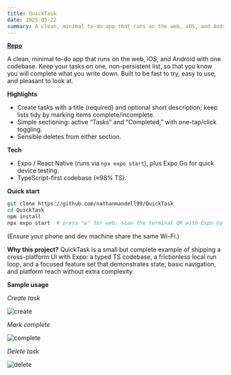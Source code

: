 ```yaml
---
title: QuickTask
date: 2025-05-22
summary: A clean, minimal to-do app that runs on the web, iOS, and Android with one codebase. Keep your tasks on one, non-persistent list, so that you know you will complete what you write down. Built to be fast to try, easy to use, and pleasant to look at.
---
```


**[Repo](https://github.com/nathanmandell99/QuickTask)**

A clean, minimal to-do app that runs on the web, iOS, and Android with one codebase. Keep your tasks on one, non-persistent list, so that you know you will complete what you write down. Built to be fast to try, easy to use, and pleasant to look at.  

**Highlights**
- Create tasks with a title (required) and optional short description; keep lists tidy by marking items complete/incomplete.   
- Simple sectioning: active “Tasks” and “Completed,” with one-tap/click toggling.   
- Sensible deletes from either section. 

**Tech**
- Expo / React Native (runs via `npx expo start`), plus Expo Go for quick device testing.   
- TypeScript-first codebase (≈98% TS).   

**Quick start**
```bash
git clone https://github.com/nathanmandell99/QuickTask
cd QuickTask
npm install
npx expo start  # press "w" for web; scan the terminal QR with Expo Go for mobile
```
(Ensure your phone and dev machine share the same Wi-Fi.)

**Why this project?**
QuickTask is a small but complete example of shipping a cross-platform UI with Expo: a typed TS codebase, a frictionless local run loop, and a focused feature set that demonstrates state, basic navigation, and platform reach without extra complexity.

**Sample usage**

*Create task*  
  
![create](/img/quicktask/create-task.gif)
  
*Mark complete*  
  
![complete](/img/quicktask/mark-complete.gif)
  
*Delete task*  
  
![delete](/img/quicktask/delete-task.gif)
